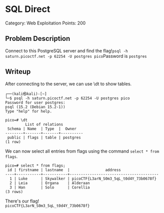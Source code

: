 # SQL Direct
Category: Web Exploitation
Points: 200
## Problem Description
Connect to this PostgreSQL server and find the flag!`psql -h saturn.picoctf.net -p 62254 -U postgres pico`Password is  `postgres`
## Writeup
After connecting to the server, we can use \dt to show tables.
```
┌──(kali㉿kali)-[~]
└─$ psql -h saturn.picoctf.net -p 62254 -U postgres pico
Password for user postgres: 
psql (15.2 (Debian 15.2-1))
Type "help" for help.

pico=# \dt
         List of relations
 Schema | Name  | Type  |  Owner   
--------+-------+-------+----------
 public | flags | table | postgres
(1 row)
```
We can now select all entries from flags using the command `select * from flags`.
```
pico=# select * from flags;
 id | firstname | lastname  |                address                 
----+-----------+-----------+----------------------------------------
  1 | Luke      | Skywalker | picoCTF{L3arN_S0m3_5qL_t0d4Y_73b0678f}
  2 | Leia      | Organa    | Alderaan
  3 | Han       | Solo      | Corellia
(3 rows)
```
There's our flag!
<br>`picoCTF{L3arN_S0m3_5qL_t0d4Y_73b0678f}`
